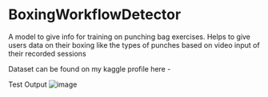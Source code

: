 # BoxingWorkflowDetector
A model to give info for training on punching bag exercises. Helps to give users data on their boxing like the types of punches based on video input of their recorded sessions

Dataset can be found on my kaggle profile here - 

Test Output
![image](https://github.com/tanishqsardana/BoxingWorkflowDetector/assets/24734298/57dca47d-1f30-4d53-add4-dbcd3935a072)
